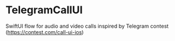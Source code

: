 # TelegramCallUI
SwiftUI flow for audio and video calls inspired by Telegram contest (https://contest.com/call-ui-ios)